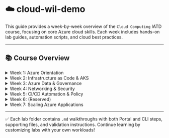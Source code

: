 # ☁️ cloud-wil-demo

This guide provides a week-by-week overview of the `Cloud Computing` IATD course, focusing on core Azure cloud skills. Each week includes hands-on lab guides, automation scripts, and cloud best practices.

---

## 📚 Course Overview

<details>
  <summary>Week 1: Azure Orientation</summary>

  Explore the Azure Portal, core services, and foundational concepts:

  **Labs:** [Lab 1: Azure Portal navigation](week1/lab_1_azure_portal.md)
  - Azure Portal navigation and dashboard customization
  - Resource group creation
  - Service models (IaaS, PaaS, SaaS)
  - Monitoring, IAM roles, and Infrastructure as Code overview

</details>

<details>
  <summary>Week 2: Infrastructure as Code & AKS</summary>

  Define and deploy Azure resources using Bicep, ARM templates, and containerization:

  **Labs:**
  - Authoring and deploying with Bicep ([lab_2_a_bicep_deployment.md](week2/lab_2_a_bicep_deployment.md))
  - ARM template deployment ([lab_2_b_arm_deployment.md](week2/lab_2_b_arm_deployment.md))
  - Linux VM creation and management ([lab_2_c_linux_vm_cli.md](week2/lab_2_c_linux_vm_cli.md))
  - Dockerizing a Python app ([lab_2_d_docker_app.md](week2/lab_2_d_docker_app.md))
  - Deploying to AKS ([lab_2_e_aks_deployment.md](week2/lab_2_e_aks_deployment.md))
  - Monitoring AKS with Azure Monitor ([lab_2_f_aks_monitoring.md](week2/lab_2_f_aks_monitoring.md))

</details>

<details>
  <summary>Week 3: Azure Data & Governance</summary>

  Provision and manage Azure data services and enforce governance:

  **Labs:**
  - Azure Migrate overview ([lab_3_a_azure_migrate.md](week3/lab_3_a_azure_migrate.md))
  - Deploying Azure SQL Database ([lab_3_b_azure_sql.md](week3/lab_3_b_azure_sql.md))
  - Cosmos DB provisioning and querying ([lab_3_c_cosmosdb.md](week3/lab_3_c_cosmosdb.md))
  - Microsoft Defender for Cloud ([lab_3_d_defender_cloud.md](week3/lab_3_d_defender_cloud.md))
  - Azure Policy creation and assignment ([lab_3_e_azure_policy.md](week3/lab_3_e_azure_policy.md))
  - Monitoring and compliance insights ([lab_3_f_monitoring_compliance.md](week3/lab_3_f_monitoring_compliance.md))

</details>

<details>
  <summary>Week 4: Networking & Security</summary>

  Configure Azure networking, security, and access control:

  **Labs:**
  - Microsoft Entra ID (Azure AD) setup ([lab_4_a_entra_id.md](week4/lab_4_a_entra_id.md))
  - Role-Based Access Control (RBAC) ([lab_4_b_rbac.md](week4/lab_4_b_rbac.md))
  - Virtual Network and subnet setup ([lab_4_c_vnet_setup.md](week4/lab_4_c_vnet_setup.md))
  - Network Security Group (NSG) creation and association ([lab_4_d_nsg.md](week4/lab_4_d_nsg.md))
  - NSG monitoring with Network Watcher ([lab_4_e_nsg_monitoring.md](week4/lab_4_e_nsg_monitoring.md))
  - Network diagnostics and traffic analysis ([lab_4_f_nsg_monitoring.md](week4/lab_4_f_nsg_monitoring.md))

</details>

<details>
  <summary>Week 5: CI/CD Automation & Policy</summary>

  Automate deployments and enforce compliance with CI/CD pipelines and Azure Policy:

  **Labs:**
  - CI/CD introduction ([lab_5_a_cicd_prep.md](week5/lab_5_a_cicd_prep.md))
  - Azure DevOps pipeline setup ([lab_5_b_app_service_python.md](week5/lab_5_b_app_service_python.md))
  - GitHub Actions for Azure deployment ([lab_5_c_github_actions.md](week5/lab_5_c_github_actions.md))
  - ARM template infrastructure as code ([lab_5_d_arm_templates.md](week5/lab_5_d_arm_templates.md))
  - Azure Policy integration in CI/CD ([lab_5_e_azure_policy_cicd.md](week5/lab_5_e_azure_policy_cicd.md))
  - Monitoring CI/CD with Azure Monitor ([lab_5_f_monitor_cicd.md](week5/lab_5_f_monitor_cicd.md))

</details>

<details>
  <summary>Week 6: (Reserved)</summary>

  _This week may be used for capstone, review, or advanced activities._

</details>

<details>
  <summary>Week 7: Scaling Azure Applications</summary>

  Implement and monitor scaling strategies for App Services and VM Scale Sets:

  **Labs:**
  - Manual scaling of App Service ([lab_7_a_manual_scaling.md](week7/lab_7_a_manual_scaling.md))
  - Configure autoscale rules ([lab_7_b_autoscale_rules.md](week7/lab_7_b_autoscale_rules.md))
  - Schedule-based autoscaling ([lab_7_c_schedule_autoscale.md](week7/lab_7_c_schedule_autoscale.md))
  - VMSS scaling and autoscale ([lab_7_d_vmss_scaling.md](week7/lab_7_d_vmss_scaling.md))
  - Pricing tier scaling limits ([lab_7_e_pricing_tier_scaling.md](week7/lab_7_e_pricing_tier_scaling.md))
  - Monitoring and diagnosing scaling events ([lab_7_f_monitor_scaling.md](week7/lab_7_f_monitor_scaling.md))

</details>

---

✅ Each lab folder contains `.md` walkthroughs with both Portal and CLI steps, supporting files, and validation instructions. Continue learning by customizing labs with your own workloads!

